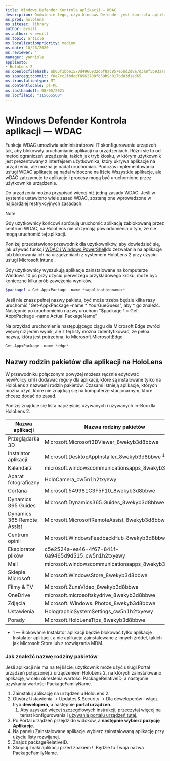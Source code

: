 ```yaml
---
title: Windows Defender Kontrola aplikacji — WDAC
description: Omówienie tego, czym Windows Defender jest kontrola aplikacji i jak za jej pomocą zarządzać urządzeniami HoloLens rzeczywistości mieszanej.
ms.prod: hololens
ms.sitesec: library
author: evmill
ms.author: v-evmill
ms.topic: article
ms.localizationpriority: medium
ms.date: 10/26/2020
ms.reviewer: ''
manager: yannisle
appliesto:
- HoloLens 2
ms.openlocfilehash: ab05f1bbe1570d4966932d6f8ac857e5bd2d8a7d3a8f5b93aaba0335eda05b01
ms.sourcegitcommit: f8e7cc2fbdcdf8962700fd50b9c017bd83d1ad65
ms.translationtype: MT
ms.contentlocale: pl-PL
ms.lasthandoff: 08/05/2021
ms.locfileid: "115665560"
---
```

# <a name="windows-defender-application-control---wdac"></a>Windows Defender Kontrola aplikacji — WDAC

Funkcja WDAC umożliwia administratorowi IT skonfigurowanie urządzeń tak, aby blokowały uruchamianie aplikacji na urządzeniach. Różni się to od metod ograniczeń urządzenia, takich jak tryb kiosku, w którym użytkownik jest prezentowany z interfejsem użytkownika, który ukrywa aplikacje na urządzeniu, ale można je nadal uruchomiać. Podczas implementowania usługi WDAC aplikacje są nadal widoczne na liście Wszystkie aplikacje, ale wDAC zatrzymuje te aplikacje i procesy mogą być uruchomione przez użytkownika urządzenia.

Do urządzenia można przypisać więcej niż jedną zasady WDAC. Jeśli w systemie ustawiono wiele zasad WDAC, zostaną one wprowadzone w najbardziej restrykcyjnych zasadach. 

> [!NOTE]
> Gdy użytkownicy końcowi spróbują uruchomić aplikację zablokowaną przez centrum WDAC, na HoloLens nie otrzymają powiadomienia o tym, że nie mogą uruchomić tej aplikacji.

Poniżej przedstawiono przewodnik dla użytkowników, aby dowiedzieć się, jak używać funkcji [WDAC i Windows PowerShell](/mem/intune/configuration/custom-profile-hololens)do zezwalania na aplikacje lub blokowania ich na urządzeniach z systemem HoloLens 2 przy użyciu usługi Microsoft Intune .

Gdy użytkownicy wyszukują aplikacje zainstalowane na komputerze Windows 10 pc przy użyciu pierwszego przykładowego kroku, może być konieczne kilka prób zawężenia wyników.

```powershell
$package1 = Get-AppxPackage -name *<applicationname>*
``` 

Jeśli nie znasz pełnej nazwy pakietu, być może trzeba będzie kilka razy uruchomić "Get-AppxPackage -name \* YourGueGuess", aby \* go znaleźć. Następnie po uruchomieniu nazwy uruchom "$package 1 = Get-AppxPackage -name Actual.PackageName"

Na przykład uruchomienie następującego ciągu dla Microsoft Edge zwróci więcej niż jeden wynik, ale z tej listy można zidentyfikować, że pełna nazwa, która jest potrzebna, to Microsoft.MicrosoftEdge.

```powershell
Get-AppxPackage -name *edge*
``` 

## <a name="package-family-names-for-apps-on-hololens"></a>Nazwy rodzin pakietów dla aplikacji na HoloLens

W przewodniku połączonym powyżej możesz ręcznie edytować newPolicy.xml i dodawać reguły dla aplikacji, które są instalowane tylko na HoloLens z nazwami rodzin pakietów. Czasami istnieją aplikacje, których można użyć, które nie znajdują się na komputerze stacjonarnym, które chcesz dodać do zasad.

Poniżej znajduje się lista najczęściej używanych i używanych In-Box dla HoloLens 2.

| Nazwa aplikacji                   | Nazwa rodziny pakietów                                |
|----------------------------|----------------------------------------------------|
| Przeglądarka 3D                  | Microsoft.Microsoft3DViewer_8wekyb3d8bbwe          |
| Instalator aplikacji              | Microsoft.DesktopAppInstaller_8wekyb3d8bbwe <sup>1</sup>         |
| Kalendarz                   | microsoft.windowscommunicationsapps_8wekyb3d8bbwe  |
| Aparat fotograficzny                     | HoloCamera_cw5n1h2txyewy                           |
| Cortana                    | Microsoft.549981C3F5F10_8wekyb3d8bbwe              |
| Dynamics 365 Guides        | Microsoft.Dynamics365.Guides_8wekyb3d8bbwe         |
| Dynamics 365 Remote Assist | Microsoft.MicrosoftRemoteAssist_8wekyb3d8bbwe      |
| Centrum opinii               | Microsoft.WindowsFeedbackHub_8wekyb3d8bbwe         |
| Eksplorator plików              | c5e2524a-ea46-4f67-841f-6a9465d9d515_cw5n1h2txyewy |
| Mail                       | microsoft.windowscommunicationsapps_8wekyb3d8bbwe  |
| Sklepie Microsoft            | Microsoft.WindowsStore_8wekyb3d8bbwe               |
| Filmy & TV                | Microsoft.ZuneVideo_8wekyb3d8bbwe                  |
| OneDrive                   | microsoft.microsoftskydrive_8wekyb3d8bbwe          |
| Zdjęcia                     | Microsoft. Windows. Photos_8wekyb3d8bbwe             |
| Ustawienia                   | HolographicSystemSettings_cw5n1h2txyewy            |
| Porady                       | Microsoft.HoloLensTips_8wekyb3d8bbwe               |

- 1 — Blokowanie Instalator aplikacji będzie blokować tylko aplikację Instalator aplikacji, a nie aplikacje zainstalowane z innych źródeł, takich jak Microsoft Store lub z rozwiązania MDM.

### <a name="how-to-find-a-package-family-name"></a>Jak znaleźć nazwę rodziny pakietów

Jeśli aplikacji nie ma na tej liście, użytkownik może użyć usługi Portal urządzeń połączonej z urządzeniem HoloLens 2, na których zainstalowano aplikację, w celu określenia wartości PackageRelativeID, a następnie uzyskania wartości PackageFamilyName.

1. Zainstaluj aplikację na urządzeniu HoloLens 2. 
1. Otwórz Ustawienia -> Updates & Security -> Dla deweloperów i włącz tryb **dewelopera,** a następnie **portal urządzeń.** 
    1. Aby uzyskać więcej szczegółowych instrukcji, przeczytaj więcej na temat konfigurowania i [używania portalu urządzeń tutaj.](/windows/mixed-reality/develop/platform-capabilities-and-apis/using-the-windows-device-portal)
1. Po Portal urządzeń przejdź do widoków, a **następnie** **wybierz pozycję Aplikacje.** 
1. Na panelu Zainstalowane aplikacje wybierz zainstalowaną aplikację przy użyciu listy rozwijanej. 
1. Znajdź packageRelativeID. 
1. Skopiuj znaki aplikacji przed znakiem !. Będzie to Twoja nazwa PackageFamilyName.


